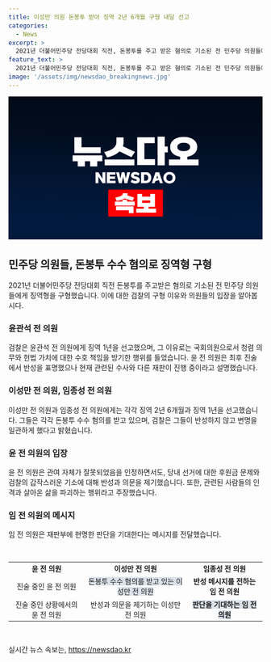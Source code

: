```yaml
---
title: 이성만 의원 돈봉투 받아 징역 2년 6개월 구형 내달 선고
categories:
  - News
excerpt: >
  2021년 더불어민주당 전당대회 직전, 돈봉투를 주고 받은 혐의로 기소된 전 민주당 의원들에게 검찰이 각각 징역형을 구형했습니다. 검찰은 윤관석 전 의원에 대해 징역 1년, 이성만 전 의원과 임종성 전 의원에게는 각각 징역 2년 6개월과 징역 1년을 선고했습니다. 이들은 국회의원으로서 의무를 방기한 행위를 했다는 이유로 구형됐으며, 재판이 마무리되면 다음 달 30일에 선고 공판이 예정돼 있습니다. 함께 기소된 다른 전현직 의원 7명에 대한 수사도 이어지고 있습니다.
feature_text: >
  2021년 더불어민주당 전당대회 직전, 돈봉투를 주고 받은 혐의로 기소된 전 민주당 의원들에게 검찰이 각각 징역형을 구형했습니다. 검찰은 윤관석 전 의원에 대해 징역 1년, 이성만 전 의원과 임종성 전 의원에게는 각각 징역 2년 6개월과 징역 1년을 선고했습니다. 이들은 국회의원으로서 의무를 방기한 행위를 했다는 이유로 구형됐으며, 재판이 마무리되면 다음 달 30일에 선고 공판이 예정돼 있습니다. 함께 기소된 다른 전현직 의원 7명에 대한 수사도 이어지고 있습니다.
image: '/assets/img/newsdao_breakingnews.jpg'
---
```


<p><img src="/assets/img/newsdao_breakingnews.jpg" alt="implanttips 속보" /></p>

<h2 data-ke-size="size26">민주당 의원들, 돈봉투 수수 혐의로 징역형 구형</h2>

<p data-ke-size="size16">2021년 더불어민주당 전당대회 직전 돈봉투를 주고받은 혐의로 기소된 전 민주당 의원들에게 징역형을 구형했습니다. 이에 대한 검찰의 구형 이유와 의원들의 입장을 알아봅시다.</p>

<h3><b>윤관석 전 의원</b></h3>

<p data-ke-size="size16">검찰은 윤관석 전 의원에게 징역 1년을 선고했으며, 그 이유로는 국회의원으로서 청렴 의무와 헌법 가치에 대한 수호 책임을 방기한 행위를 들었습니다. 윤 전 의원은 최후 진술에서 반성을 표명했으나 현재 관련된 수사와 다른 재판이 진행 중이라고 설명했습니다.</p>

<h3><b>이성만 전 의원, 임종성 전 의원</b></h3>

<p data-ke-size="size16">이성만 전 의원과 임종성 전 의원에게는 각각 징역 2년 6개월과 징역 1년을 선고했습니다. 그들은 각각 돈봉투 수수 혐의를 받고 있으며, 검찰은 그들이 반성하지 않고 변명을 일관하게 했다고 밝혔습니다.</p>

<h3><b>윤 전 의원의 입장</b></h3>

<p data-ke-size="size16">윤 전 의원은 관여 자체가 잘못되었음을 인정하면서도, 당내 선거에 대한 후원금 문제와 검찰의 갑작스러운 기소에 대해 반성과 의문을 제기했습니다. 또한, 관련된 사람들의 인격과 살아온 삶을 파괴하는 행위라고 주장했습니다.</p>

<h3><b>임 전 의원의 메시지</b></h3>

<p data-ke-size="size16">임 전 의원은 재판부에 현명한 판단을 기대한다는 메시지를 전달했습니다.</p>

<p data-ke-size="size16">&nbsp;</p>

<table>
    <tbody>
        <tr>
            <td style="text-align: center; height: 17px;"><b>윤 전 의원</b></td>
            <td style="text-align: center; height: 17px;"><b>이성만 전 의원</b></td>
            <td style="text-align: center; height: 17px;"><b>임종성 전 의원</b></td>
        </tr>
        <tr>
            <td style="text-align: center; height: 17px;">진술 중인 윤 전 의원</td>
            <td style="text-align: center; height: 17px;"><span style="background-color: #21538527;">돈봉투 수수 혐의를 받고 있는 이성만 전 의원</span></td>
            <td style="text-align: center; height: 17px;"><b>반성 메시지를 전하는 임 전 의원</b></td>
        </tr>
        <tr>
            <td style="text-align: center; height: 17px;">진술 중인 상황에서의 윤 전 의원</td>
            <td style="text-align: center; height: 17px;">반성과 의문을 제기하는 이성만 전 의원</td>
            <td style="text-align: center; height: 17px;"><b><span style="background-color: #21538527;">판단을 기대하는 임 전 의원</span></b></td>
        </tr>
    </tbody>
</table>

<p data-ke-size="size16">&nbsp;</p>
실시간 뉴스 속보는, <a href="https://newsdao.kr" rel="dofollow">https://newsdao.kr</a>


